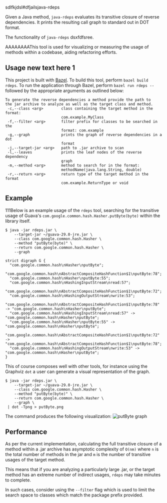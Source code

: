 sdlfkjdsl#dfjailsjava-rdeps

Given a Java method, `java-rdeps` evaluates its transitive closure of reverse dependencies. It prints the resulting call graph to standard out in DOT format.

The functionality of `java-rdeps` dsxfdfsree.

AAAAAAAAThis tool is used for visualizing or measuring the usage of methods within a codebase, aiding refactoring efforts.

## Usage new text here 1
This project is built with [Bazel](https://bazel.build). To build this tool, perform `bazel build rdeps`. To run the application through Bazel, perform `bazel run rdeps --` followed by the appropriate arguments as outlined below:
```
To generate the reverse dependencies a method provide the path to
the jar archive to analyze as well as the target class and method.
 -c,--class <arg>        class containing the target method in the format:
                         com.example.MyClass
 -f,--filter <arg>       filter prefix for classes to be searched in the
                         format: com.example
 -g,--graph              prints the graph of reverse dependencies in a dot
                         format
 -j,--target-jar <arg>   path to .jar archive to scan
 -l,--leaves             prints the leaf nodes of the reverse dependency
                         graph
 -m,--method <arg>       method to search for in the format:
                         methodName(java.lang.String, double)
 -r,--return <arg>       return type of the target method in the format
                         com.example.ReturnType or void
```
## Example
111Below is an example usage of the `rdeps` tool, searching for the transitive usage of Guava's `com.google.common.hash.Hasher.putByte(byte)` within the library itself.
```
$ java -jar rdeps.jar \
    --target-jar ~/guava-29.0-jre.jar \
    --class com.google.common.hash.Hasher \
    --method "putByte(byte)" \
    --return com.google.common.hash.Hasher \
    --graph

strict digraph G {
  "com.google.common.hash\nHasher\nputByte";
  "com.google.common.hash\nAbstractCompositeHashFunction$1\nputByte:78";
  "com.google.common.hash\nHasher\nputByte:55";
  "com.google.common.hash\nHashingInputStream\nread:57";
  "com.google.common.hash\nAbstractCompositeHashFunction$1\nputByte:72";
  "com.google.common.hash\nHashingOutputStream\nwrite:53";
  "com.google.common.hash\nAbstractCompositeHashFunction$1\nputByte:78" -> "com.google.common.hash\nHasher\nputByte";
  "com.google.common.hash\nHashingInputStream\nread:57" -> "com.google.common.hash\nHasher\nputByte";
  "com.google.common.hash\nHasher\nputByte:55" -> "com.google.common.hash\nHasher\nputByte";
  "com.google.common.hash\nAbstractCompositeHashFunction$1\nputByte:72" -> "com.google.common.hash\nAbstractCompositeHashFunction$1\nputByte:78";
  "com.google.common.hash\nHashingOutputStream\nwrite:53" -> "com.google.common.hash\nHasher\nputByte";
}
```

This of course composes well with other tools, for instance using the Graphviz `dot` a user can generate a visual representation of the graph.

```
$ java -jar rdeps.jar \
    --target-jar ~/guava-29.0-jre.jar \
    --class com.google.common.hash.Hasher \
    --method "putByte(byte)" \
    --return com.google.common.hash.Hasher \
    --graph \
 | dot -Tpng > putByte.png
```
The command produces the following visualization:
![putByte graph](./examples/putByte.png?raw=true)

## Performance
As per the current implementation, calculating the full transitive closure of a method within a .jar archive has asymptotic complexity of `O(nm)` where `n` is the total number of methods in the jar and `m` is the number of transitive usages of the target method.

This means that if you are analyzing a particularly large .jar, or the target method has an extreme number of indirect usages, `rdeps` may take minutes to complete.

In such cases, consider using the `--filter` flag which is used to limit the search space to classes which match the package prefix provided.
